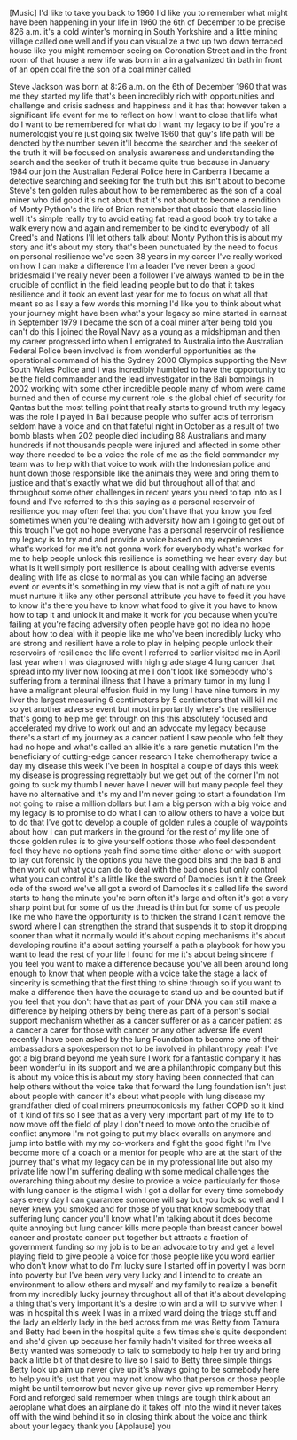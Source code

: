
[Music]
I&#39;d like to take you back to 1960 I&#39;d
like you to remember what might have
been happening in your life in 1960 the
6th of December to be precise 826 a.m.
it&#39;s a cold winter&#39;s morning in South
Yorkshire and a little mining village
called one well and if you can visualize
a two up two down terraced house like
you might remember seeing on Coronation
Street and in the front room of that
house a new life was born in a in a
galvanized tin bath in front of an open
coal fire the son of a coal miner called

Steve Jackson was born at 8:26 a.m. on
the 6th of December 1960 that was me
they started my life that&#39;s been
incredibly rich with opportunities and
challenge and crisis sadness and
happiness and it has that however taken
a significant life event for me to
reflect on how I want to close that life
what do I want to be remembered for what
do I want my legacy to be if you&#39;re a
numerologist you&#39;re just going six
twelve 1960 that guy&#39;s life path will be
denoted by the number seven it&#39;ll become
the searcher and the seeker of the truth
it will be focused on analysis awareness
and understanding the search and the
seeker of truth it became quite true
because in January 1984 our join the
Australian Federal Police here in
Canberra I became a detective searching
and seeking for the truth but this isn&#39;t
about to become Steve&#39;s ten golden rules
about how to be remembered as the son of
a coal miner who did good it&#39;s not about
that it&#39;s not about to become a
rendition of Monty Python&#39;s the life of
Brian remember that classic that classic
line well it&#39;s simple really try to
avoid eating fat read a good book try to
take a walk every now and again
and remember to be kind to everybody of
all Creed&#39;s and Nations I&#39;ll let others
talk about Monty Python this is about my
story and it&#39;s about my story that&#39;s
been punctuated by the need to focus on
personal resilience we&#39;ve seen 38 years
in my career I&#39;ve really worked on how I
can make a difference I&#39;m a leader I&#39;ve
never been a good bridesmaid I&#39;ve really
never been a follower I&#39;ve always wanted
to be in the crucible of conflict in the
field leading people but to do that it
takes resilience and it took an event
last year for me to focus on what all
that meant so as I say a few words this
morning I&#39;d like you to think about what
your journey might have been what&#39;s your
legacy so mine started in earnest in
September 1979 I became the son of a
coal miner after being told you can&#39;t do
this I joined the Royal Navy as a young
as a midshipman and then my career
progressed into when I emigrated to
Australia into the Australian Federal
Police been involved is from wonderful
opportunities as the operational command
of his the Sydney 2000 Olympics
supporting the New South Wales Police
and I was incredibly humbled to have the
opportunity to be the field commander
and the lead investigator in the Bali
bombings in 2002 working with some other
incredible people many of whom were came
burned and then of course my current
role is the global chief of security for
Qantas but the most telling point that
really starts to ground truth my legacy
was the role I played in Bali because
people who suffer acts of terrorism
seldom have a voice and on that fateful
night in October as a result of two bomb
blasts when 202 people died including 88
Australians and many hundreds if not
thousands people were injured and
affected in some other way
there needed to be a voice the role of
me as the field commander my team was to
help with that voice to work with the
Indonesian police and hunt down those
responsible like the animals they were
and bring them to justice
and that&#39;s exactly what we did but
throughout all of that and throughout
some other challenges in recent years
you need to tap into as I found and I&#39;ve
referred to this this saying as a
personal reservoir of resilience you may
often feel that you don&#39;t have that you
know you feel sometimes when you&#39;re
dealing with adversity how am I going to
get out of this trough I&#39;ve got no hope
everyone has a personal reservoir of
resilience my legacy is to try and and
provide a voice based on my experiences
what&#39;s worked for me it&#39;s not gonna work
for everybody what&#39;s worked for me to
help people unlock this resilience is
something we hear every day but what is
it well simply port resilience is about
dealing with adverse events dealing with
life as close to normal as you can while
facing an adverse event or events it&#39;s
something in my view that is not a gift
of nature
you must nurture it like any other
personal attribute you have to feed it
you have to know it&#39;s there you have to
know what food to give it you have to
know how to tap it and unlock it and
make it work for you because when you&#39;re
failing at you&#39;re facing adversity often
people have got no idea no hope about
how to deal with it people like me
who&#39;ve been incredibly lucky who are
strong and resilient have a role to play
in helping people unlock their
reservoirs of resilience
the life event I referred to earlier
visited me in April last year when I was
diagnosed with high grade stage 4 lung
cancer that spread into my liver now
looking at me I don&#39;t look like somebody
who&#39;s suffering from a terminal illness
that I have a primary tumor in my lung I
have a malignant pleural effusion fluid
in my lung I have nine tumors in my
liver the largest measuring 6
centimeters by 5 centimeters that will
kill me so yet another adverse event but
most importantly where&#39;s the resilience
that&#39;s going to help me get through on
this this absolutely focused and
accelerated my drive to work out and an
advocate my legacy because there&#39;s a
start of my journey as a cancer patient
I saw people who felt they had no hope
and what&#39;s called an alkie it&#39;s a rare
genetic mutation I&#39;m the beneficiary of
cutting-edge cancer research
I take chemotherapy twice a day my
disease this week I&#39;ve been in hospital
a couple of days this week my disease is
progressing regrettably but we get out
of the corner I&#39;m not going to suck my
thumb I never have I never will but many
people feel they have no alternative and
it&#39;s my and I&#39;m never going to start a
foundation I&#39;m not going to raise a
million dollars but I am a big person
with a big voice and my legacy is to
promise to do what I can to allow others
to have a voice but to do that I&#39;ve got
to develop a couple of golden rules a
couple of waypoints about how I can put
markers in the ground for the rest of my
life one of those golden rules is to
give yourself options those who feel
despondent feel they have no options
yeah find some time either alone or with
support to lay out forensic ly the
options you have the good bits and the
bad B
and then work out what you can do to
deal with the bad ones but only control
what you can control it&#39;s a little like
the sword of Damocles isn&#39;t it the Greek
ode of the sword we&#39;ve all got a sword
of Damocles it&#39;s called life the sword
starts to hang the minute you&#39;re born
often it&#39;s large and often it&#39;s got a
very sharp point but for some of us the
thread is thin but for some of us people
like me who have the opportunity is to
thicken the strand I can&#39;t remove the
sword where I can strengthen the strand
that suspends it to stop it dropping
sooner than what it normally would it&#39;s
about coping mechanisms it&#39;s about
developing routine it&#39;s about setting
yourself a path a playbook for how you
want to lead the rest of your life I
found for me it&#39;s about being sincere if
you feel you want to make a difference
because you&#39;ve all been around long
enough to know that when people with a
voice take the stage a lack of sincerity
is something that the first thing to
shine through so if you want to make a
difference then have the courage to
stand up and be counted
but if you feel that you don&#39;t have that
as part of your DNA you can still make a
difference by helping others by being
there as part of a person&#39;s social
support mechanism whether as a cancer
sufferer or as a cancer patient as a
cancer a carer for those with cancer or
any other adverse life event recently I
have been asked by the lung Foundation
to become one of their ambassadors a
spokesperson not to be involved in
philanthropy yeah I&#39;ve got a big brand
beyond me
yeah sure I work for a fantastic company
it has been
wonderful in its support and we are a
philanthropic company but this is about
my voice this is about my story having
been connected that can help others
without the voice take that forward the
lung foundation isn&#39;t just about people
with cancer it&#39;s about what people with
lung disease my grandfather died of coal
miners pneumoconiosis my father COPD so
it kind of it kind of fits so I see that
as a very very important part of my life
to to now move off the field of play I
don&#39;t need to move onto the crucible of
conflict anymore I&#39;m not going to put my
black overalls on anymore
and jump into battle with my my
co-workers and fight the good fight I&#39;m
I&#39;ve become more of a coach or a mentor
for people who are at the start of the
journey that&#39;s what my legacy can be in
my professional life but also my private
life now I&#39;m suffering dealing with some
medical challenges the overarching thing
about my desire to provide a voice
particularly for those with lung cancer
is the stigma I wish I got a dollar for
every time somebody says every day I can
guarantee someone will say but you look
so well and I never knew you smoked and
for those of you that know somebody that
suffering lung cancer you&#39;ll know what
I&#39;m talking about it does become quite
annoying but lung cancer kills more
people than breast cancer bowel cancer
and prostate cancer put together but
attracts a fraction of government
funding so my job is to be an advocate
to try and get a level playing field to
give people a voice for those people
like you word earlier who don&#39;t know
what to do I&#39;m lucky
sure I started off in poverty I was born
into poverty but I&#39;ve been very very
lucky and I intend to to create an
environment to allow others and myself
and my family to realize a benefit from
my incredibly lucky journey throughout
all of that it&#39;s about developing a
thing that&#39;s very important it&#39;s a
desire to win and a will to survive when
I was in hospital this week I was in a
mixed ward doing the triage stuff and
the lady an elderly lady in the bed
across from me was Betty from Tamura and
Betty had been in the hospital quite a
few times she&#39;s quite despondent and
she&#39;d given up because her family hadn&#39;t
visited for three weeks all Betty wanted
was somebody to talk to somebody to help
her try and bring back a little bit of
that desire to live so I said to Betty
three simple things Betty
look up aim up never give up it&#39;s always
going to be somebody here to help you
it&#39;s just that you may not know who that
person or those people might be until
tomorrow but never give up never give up
remember Henry Ford and reforged said
remember when things are tough think
about an aeroplane what does an airplane
do it takes off into the wind it never
takes off with the wind behind it
so in closing think about the voice and
think about your legacy thank you
[Applause]
you
